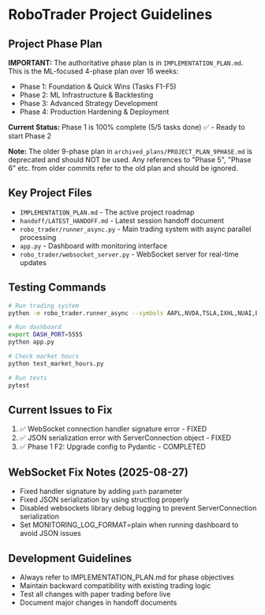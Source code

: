 # RoboTrader Project Guidelines

## Project Phase Plan
**IMPORTANT:** The authoritative phase plan is in `IMPLEMENTATION_PLAN.md`. This is the ML-focused 4-phase plan over 16 weeks:
- Phase 1: Foundation & Quick Wins (Tasks F1-F5)
- Phase 2: ML Infrastructure & Backtesting  
- Phase 3: Advanced Strategy Development
- Phase 4: Production Hardening & Deployment

**Current Status:** Phase 1 is 100% complete (5/5 tasks done) ✅ - Ready to start Phase 2

**Note:** The older 9-phase plan in `archived_plans/PROJECT_PLAN_9PHASE.md` is deprecated and should NOT be used. Any references to "Phase 5", "Phase 6" etc. from older commits refer to the old plan and should be ignored.

## Key Project Files
- `IMPLEMENTATION_PLAN.md` - The active project roadmap
- `handoff/LATEST_HANDOFF.md` - Latest session handoff document
- `robo_trader/runner_async.py` - Main trading system with async parallel processing
- `app.py` - Dashboard with monitoring interface
- `robo_trader/websocket_server.py` - WebSocket server for real-time updates

## Testing Commands
```bash
# Run trading system
python -m robo_trader.runner_async --symbols AAPL,NVDA,TSLA,IXHL,NUAI,BZAI,ELTP,OPEN,CEG,VRT,PLTR,UPST,TEM,HTFL,SDGR,APLD,SOFI,CORZ,WULF

# Run dashboard
export DASH_PORT=5555
python app.py

# Check market hours
python test_market_hours.py

# Run tests
pytest
```

## Current Issues to Fix
1. ✅ WebSocket connection handler signature error - FIXED
2. ✅ JSON serialization error with ServerConnection object - FIXED  
3. ✅ Phase 1 F2: Upgrade config to Pydantic - COMPLETED

## WebSocket Fix Notes (2025-08-27)
- Fixed handler signature by adding `path` parameter
- Fixed JSON serialization by using structlog properly
- Disabled websockets library debug logging to prevent ServerConnection serialization
- Set MONITORING_LOG_FORMAT=plain when running dashboard to avoid JSON issues

## Development Guidelines
- Always refer to IMPLEMENTATION_PLAN.md for phase objectives
- Maintain backward compatibility with existing trading logic
- Test all changes with paper trading before live
- Document major changes in handoff documents